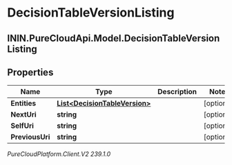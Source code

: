 # DecisionTableVersionListing

## ININ.PureCloudApi.Model.DecisionTableVersionListing

## Properties

|Name | Type | Description | Notes|
|------------ | ------------- | ------------- | -------------|
| **Entities** | [**List&lt;DecisionTableVersion&gt;**](DecisionTableVersion) |  | [optional] |
| **NextUri** | **string** |  | [optional] |
| **SelfUri** | **string** |  | [optional] |
| **PreviousUri** | **string** |  | [optional] |



_PureCloudPlatform.Client.V2 239.1.0_
